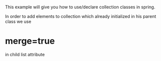 This example will give you how to use/declare collection classes in spring.

In order to add elements to collection which already initialized in his parent class we use <H1>merge=true</H1> in child list attribute
